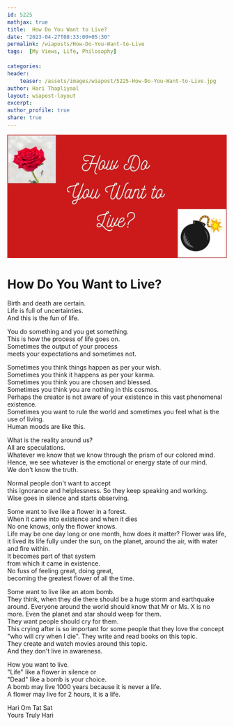 ```yaml
---
id: 5225 
mathjax: true
title:  How Do You Want to Live?   
date: "2023-04-27T08:33:00+05:30"
permalink: /wiaposts/How-Do-You-Want-to-Live
tags:  [My Views, Life, Philosophy] 

categories:
header:
    teaser: /assets/images/wiapost/5225-How-Do-You-Want-to-Live.jpg
author: Hari Thapliyaal
layout: wiapost-layout
excerpt:
author_profile: true
share: true
---
```


![How Do You Want to Live?](/assets/images/wiapost/5225-How-Do-You-Want-to-Live.jpg)     
   
# How Do You Want to Live?    
    
Birth and death are certain.    
Life is full of uncertainties.    
And this is the fun of life.    
    
You do something and you get something.    
This is how the process of life goes on.    
Sometimes the output of your process    
meets your expectations and sometimes not.    
    
Sometimes you think things happen as per your wish.    
Sometimes you think it happens as per your karma.    
Sometimes you think you are chosen and blessed.    
Sometimes you think you are nothing in this cosmos.    
Perhaps the creator is not aware of
your existence in this vast phenomenal existence.    
Sometimes you want to rule the world
and sometimes you feel what is the use of living.    
Human moods are like this.    
    
What is the reality around us?    
All are speculations.    
Whatever we know that we know
through the prism of our colored mind.    
Hence, we see whatever is the emotional 
or energy state of our mind.    
We don't know the truth.    
    
Normal people don't want to accept    
this ignorance and helplessness.
So they keep speaking and working.    
Wise goes in silence and starts observing.    
    
Some want to live like a flower in a forest.    
When it came into existence and when it dies    
No one knows, only the flower knows.    
Life may be one day long or one month,
how does it matter?
Flower was life, it lived its life fully
under the sun, on the planet, around the air,
with water and fire within.   
It becomes part of that system    
from which it came in existence.    
No fuss of feeling great, doing great,    
becoming the greatest flower of all the time.
    
Some want to live like an atom bomb.    
They think, when they die there should be
a huge storm and earthquake around.
Everyone around the world should know 
that Mr or Ms. X is no more.
Even the planet and star should weep for them.    
They want people should cry for them.    
This crying after is so important for some people
that they love the concept "who will cry when I die".
They write and read books on this topic.    
They create and watch movies around this topic.    
And they don't live in awareness.    
    
How you want to live.    
"Life" like a flower in silence or    
"Dead" like a bomb is your choice.    
A bomb may live 1000 years because it is never a life.    
A flower may live for 2 hours, it is a life.    
    
Hari Om Tat Sat    
Yours Truly Hari